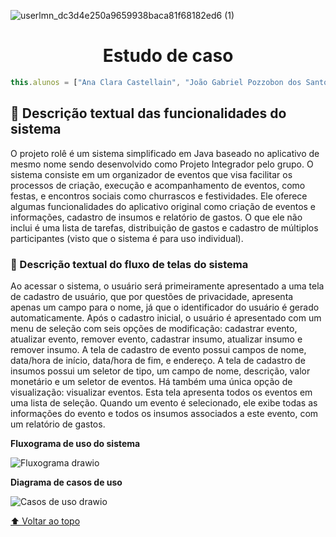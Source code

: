 
 ![userlmn_dc3d4e250a9659938baca81f68182ed6 (1)](https://github.com/role-pi/estudo-de-caso-pds1/assets/111303609/b04f637e-e97a-4eac-90c1-9bfbd9e23eb0)

<h1 align="center"> Estudo de caso</h1> 

 ```javascript
this.alunos = ["Ana Clara Castellain", "João Gabriel Pozzobon dos Santos", "Maiara Junches Seemann"];
```

##  📝  Descrição textual das funcionalidades do sistema

O projeto rolê  é um sistema simplificado em Java baseado no aplicativo de mesmo nome sendo desenvolvido como Projeto Integrador pelo grupo. O sistema consiste em um organizador de eventos que visa facilitar os processos de criação, execução e acompanhamento de eventos, como festas, e encontros sociais como churrascos e festividades. Ele oferece algumas funcionalidades do aplicativo original como criação de eventos e informações, cadastro de insumos e relatório de gastos. O que ele não inclui é uma lista de tarefas, distribuição de gastos e cadastro de múltiplos participantes (visto que o sistema é para uso individual).

###  📝  Descrição textual do fluxo de telas do sistema

Ao acessar o sistema, o usuário será primeiramente apresentado a uma tela de cadastro de usuário, que por questões de privacidade, apresenta apenas um campo para o nome, já que o  identificador do usuário é gerado automaticamente. Após o cadastro inicial, o usuário é apresentado com um menu de seleção com seis opções de modificação: cadastrar evento, atualizar evento, remover evento, cadastrar insumo, atualizar insumo e remover insumo. A tela de cadastro de evento possui campos de nome, data/hora de início, data/hora de fim, e endereço. A tela de cadastro de insumos possui um seletor de tipo, um campo de nome, descrição, valor monetário e um seletor de eventos. 
Há também uma única opção de visualização: visualizar eventos. Esta tela apresenta todos os eventos em uma lista de seleção. Quando um evento é selecionado, ele exibe todas as informações do evento e todos os insumos associados a este evento, com um relatório de gastos.


**Fluxograma de uso do sistema**

![Fluxograma drawio](https://github.com/role-pi/estudo-de-caso-pds1/assets/111303609/3604d71a-3173-48bc-b635-5dd37df8fe99)


**Diagrama de casos de uso**

![Casos de uso drawio](https://github.com/role-pi/estudo-de-caso-pds1/assets/111303609/3a6ec8a3-375e-420d-9c37-55e150c57302)

[⬆ Voltar ao topo](#nome-do-projeto)<br>

